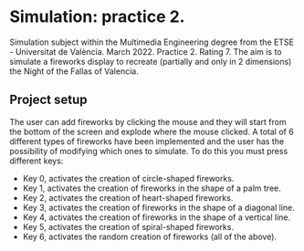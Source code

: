 ﻿# Simulation: practice 2.

Simulation subject within the Multimedia Engineering degree from the ETSE - Universitat de València. March 2022. Practice 2. Rating 7. The aim is to simulate a fireworks display to recreate (partially and only in 2 dimensions) the Night of the Fallas of Valencia.

## Project setup
The user can add fireworks by clicking the mouse and they will start from the bottom of the screen and explode where the mouse clicked. A total of 6 different types of fireworks have been implemented and the user has the possibility of modifying which ones to simulate. To do this you must press different keys:
  - Key 0, activates the creation of circle-shaped fireworks.
  - Key 1, activates the creation of fireworks in the shape of a palm tree.
  - Key 2, activates the creation of heart-shaped fireworks.
  - Key 3, activates the creation of fireworks in the shape of a diagonal line.
  - Key 4, activates the creation of fireworks in the shape of a vertical line.
  - Key 5, activates the creation of spiral-shaped fireworks.
  - Key 6, activates the random creation of fireworks (all of the above).
